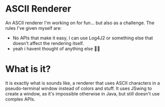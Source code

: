 # ASCII Renderer
An ASCII renderer I'm working on for fun... but also as a challenge. The rules I've given myself are:

- No APIs that make it easy, I can use Log4J2 or something else that doesn't affect the rendering itself.
- yeah i havent thought of anything else 🤷‍♂️

# What is it?
It is exactly what is sounds like, a renderer that uses ASCII characters in a pseudo-terminal window instead of colors and stuff.
It uses JSwing to create a window, as it's impossible otherwise in Java, but still doesn't use complex APIs.
